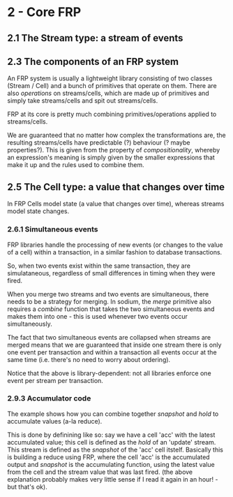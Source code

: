 # 2 - Core FRP

## 2.1 The Stream type: a stream of events

## 2.3 The components of an FRP system

An FRP system is usually a lightweight library consisting of two classes (Stream / Cell) and a bunch of
primitives that operate on them. There are also *operations* on streams/cells, which are made up of
primitives and simply take streams/cells and spit out streams/cells.

FRP at its core is pretty much combining primitives/operations applied to streams/cells.

We are guaranteed that no matter how complex the transformations are, the resulting streams/cells have
predictable (?) behaviour (? maybe properties?). This is given from the property of *compositionality*,
whereby an expression's meaning is simply given by the smaller expressions that make it up and the
rules used to combine them.

## 2.5 The Cell type: a value that changes over time

In FRP Cells model state (a value that changes over time), whereas streams model state changes.

### 2.6.1 Simultaneous events

FRP libraries handle the processing of new events (or changes to the value of a cell) within a transaction,
in a similar fashion to database transactions.

So, when two events exist within the same transaction, they are simulataneous, regardless of small differences in
timing when they were fired.

When you merge two streams and two events are simultaneous, there needs to be a strategy for merging.
In sodium, the *merge* primitive also requires a *combine* function that takes the two simultaneous events and
makes them into one - this is used whenever two events occur simultaneously.

The fact that two simultaneous events are collapsed when streams are merged means that we are guaranteed that inside
one stream there is only one event per transaction and within a transaction all events occur at the same time
(i.e. there's no need to worry about ordering).

Notice that the above is library-dependent: not all libraries enforce one event per stream per transaction.

### 2.9.3 Accumulator code

The example shows how you can combine together *snapshot* and *hold* to accumulate values (a-la reduce).

This is done by definining like so: say we have a cell 'acc' with the latest accumulated value; this cell
is defined as the *hold* of an 'update' stream. This stream is defined as the *snapshot* of the 'acc' cell itstelf.
Basically this is building a reduce using FRP, where the cell 'acc' is the accumulated output and *snapshot* is the
accumulating function, using the latest value from the cell and the stream value that was last fired.
(the above explanation probably makes very little sense if I read it again in an hour! - but that's ok).


